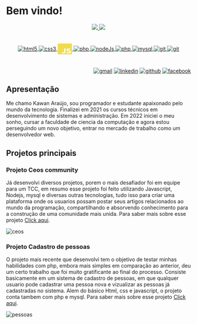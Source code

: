 # Bem vindo!

<div align="center">
  <a href="https://github.com/k4w4n">
  <img height="180em" src="https://github-readme-stats.vercel.app/api?username=k4w4n&show_icons=true&theme=github_dark&include_all_commits=true&count_private=true"/>
  <img height="180em" src="https://github-readme-stats.vercel.app/api/top-langs/?username=k4w4n&layout=compact&langs_count=7&theme=github_dark"/>
</div>

<br/>
<br/>

<div style="display: inline_block" align="center">
    <img align="center" alt="html5" height="30" width="40" src="https://cdn.jsdelivr.net/gh/devicons/devicon/icons/html5/html5-original.svg">
    <img align="center" alt="css3" height="30" width="40" src="https://cdn.jsdelivr.net/gh/devicons/devicon/icons/css3/css3-original.svg">
    <img align="center" alt="javascript" height="30" width="40" src="https://raw.githubusercontent.com/devicons/devicon/master/icons/javascript/javascript-plain.svg">
    <img align="center" alt="php" height="30" width="40" src="https://cdn.jsdelivr.net/gh/devicons/devicon/icons/bootstrap/bootstrap-plain.svg">
    <img align="center" alt="nodeJs" height="30" width="40" src="https://cdn.jsdelivr.net/gh/devicons/devicon/icons/nodejs/nodejs-original.svg">
    <img align="center" alt="php" height="30" width="40" src="https://cdn.jsdelivr.net/gh/devicons/devicon/icons/php/php-plain.svg">
    <img align="center" alt="mysql" height="30" width="40" src="https://cdn.jsdelivr.net/gh/devicons/devicon/icons/mysql/mysql-plain.svg">
    <img align="center" alt="git" height="30" width="40" src="https://cdn.jsdelivr.net/gh/devicons/devicon/icons/git/git-original.svg">
    <img align="center" alt="git" height="30" width="40" src="https://cdn.jsdelivr.net/gh/devicons/devicon/icons/github/github-original.svg">
</div>
<br>
<br>
<div align="end">
    <a href="mailto:kawanaraujocontatoi@gmail.com"><img align="center" alt="gmail" height="25" width="100" src="https://img.shields.io/badge/Gmail-D14836?style=for-the-badge&logo=gmail&logoColor=white"></a>
    <a href="https://www.linkedin.com/in/kawan-ara%C3%BAjo-96ba001b1/"><img align="center" alt="linkedin" height="25" width="100" src="https://img.shields.io/badge/LinkedIn-0077B5?style=for-the-badge&logo=linkedin&logoColor=white"></a>
    <a href="https://github.com/K4w4n"><img align="center" alt="github" height="25" width="100" src="https://img.shields.io/badge/GitHub-100000?style=for-the-badge&logo=github&logoColor=white"></a>
    <a href="https://www.facebook.com/profile.php?id=100004386826067"><img align="center" alt="facebook" height="25" width="100" src="https://img.shields.io/badge/Facebook-1877F2?style=for-the-badge&logo=facebook&logoColor=white"></a>
</div>

## Apresentação

Me chamo Kawan Araújo, sou programador e estudante apaixonado pelo mundo da tecnologia. Finalizei em 2021 os cursos técnicos em desenvolvimento de sistemas e administração. Em 2022 iniciei o meu sonho, cursar a faculdade de ciencia da computação e agora estou perseguindo um novo objetivo, entrar no mercado de trabalho como um desenvolvedor web.

## Projetos principais
  
### Projeto Ceos community
  
Já desenvolvi diversos projetos, porem o mais desafiador foi em equipe para um TCC, em resumo esse projeto foi feito utilizando Javascript, Nodejs, mysql e diversas outras tecnologias, tudo isso para criar uma plataforma onde os usuarios possam postar seus artigos relacionados ao mundo da programação, compartilhando e absorvendo conhecimento para a construção de uma comunidade mais unida. Para saber mais sobre esse projeto [Click aqui](https://github.com/K4w4n/Ceos).

![ceos](https://user-images.githubusercontent.com/69736349/151664614-751c46e4-19c9-4d91-acbd-e4cc27eb5800.gif)
  ### Projeto Cadastro de pessoas
O projeto mais recente que desenvolvi tem o objetivo de testar minhas habilidades com php, embora mais simples em comparação ao anterior, deu um certo trabalho que foi muito gratificante ao final do processo. Consiste basicamente em um sistema de cadastro de pessoas, em que qualquer usuario pode cadastrar uma pessoa nova e vizualizar as pessoas já cadastradas no sistema. Alem do básico Html, css e javascript, o projeto conta tambem com php e mysql. Para saber mais sobre esse projeto [Click aqui](https://github.com/K4w4n/cadastro-de-pessoas).
  
![pessoas](https://user-images.githubusercontent.com/69736349/151665615-7484bed9-d83c-40ff-b144-580fcf9ecad2.gif)
